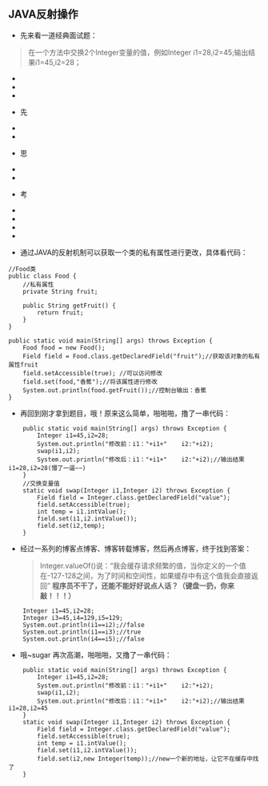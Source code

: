 ## JAVA反射操作

- 先来看一道经典面试题：
> 在一个方法中交换2个Integer变量的值，例如Integer i1=28,i2=45;输出结果i1=45,i2=28；
-
-
-
- 先
-
-

- 思


-
-
- 考
-
-
-
-













- 通过JAVA的反射机制可以获取一个类的私有属性进行更改，具体看代码：
```
//Food类
public class Food {
    //私有属性
    private String fruit;

    public String getFruit() {
        return fruit;
    }
}

public static void main(String[] args) throws Exception {
    Food food = new Food();
    Field field = Food.class.getDeclaredField("fruit");//获取该对象的私有属性fruit
    field.setAccessible(true); //可以访问修改
    field.set(food,"香蕉");//将该属性进行修改
    System.out.println(food.getFruit());//控制台输出：香蕉
}

```
- 再回到刚才拿到题目，哦！原来这么简单，啪啪啪，撸了一串代码：
```
    public static void main(String[] args) throws Exception {
        Integer i1=45,i2=28;
        System.out.println("修改前：i1："+i1+"    i2:"+i2);
        swap(i1,i2);
        System.out.println("修改后：i1："+i1+"    i2:"+i2);//输出结果i1=28,i2=28(懵了一逼~~)
    }
    //交换变量值
    static void swap(Integer i1,Integer i2) throws Exception {
        Field field = Integer.class.getDeclaredField("value");
        field.setAccessible(true);
        int temp = i1.intValue();
        field.set(i1,i2.intValue());
        field.set(i2,temp);
    }
```
- 经过一系列的博客点博客、博客转载博客，然后再点博客，终于找到答案：
    >Integer.valueOf()说：“我会缓存请求频繁的值，当你定义的一个值在-127-128之间，为了时间和空间性，如果缓存中有这个值我会直接返回”
    **程序员不干了，还能不能好好说点人话？（键盘一扔，你来敲！！！）**
```
    Integer i1=45,i2=28;
    Integer i3=45,i4=129,i5=129;
    System.out.println(i1==i2);//false
    System.out.println(i1==i3);//true
    System.out.println(i4==i5);//false
```
- 哦~sugar 再次高潮，啪啪啪，又撸了一串代码：
```
    public static void main(String[] args) throws Exception {
        Integer i1=45,i2=28;
        System.out.println("修改前：i1："+i1+"    i2:"+i2);
        swap(i1,i2);
        System.out.println("修改后：i1："+i1+"    i2:"+i2);//输出结果i1=28,i2=45
    }
    static void swap(Integer i1,Integer i2) throws Exception {
        Field field = Integer.class.getDeclaredField("value");
        field.setAccessible(true);
        int temp = i1.intValue();
        field.set(i1,i2.intValue());
        field.set(i2,new Integer(temp));//new一个新的地址，让它不在缓存中找了
    }
```